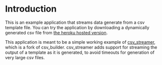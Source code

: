 # Introduction
This is an example application that streams data generate from a csv template file. You can try the application by downloading a dynamically generated csv file from [the heroku hosted version](http://testcsvstreamer.herokuapp.com/tests/massive/example.csv). 

This application is meant to be a simple working example of [csv_streamer](http://www.github/fawce/csv_builder), which is a fork of csv_builder. csv_streamer adds support for streaming the output of a template as it is generated, to avoid timeouts for generation of very large csv files.

